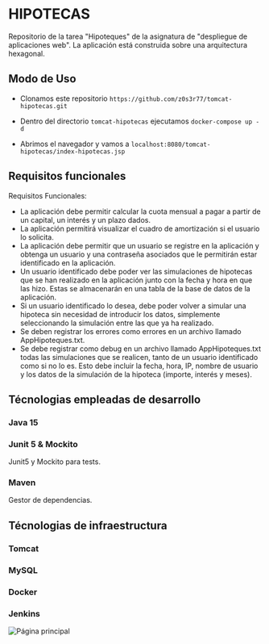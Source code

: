 # HIPOTECAS

Repositorio de la tarea "Hipoteques" de la asignatura de "despliegue de aplicaciones web". 
La aplicación está construida sobre una arquitectura hexagonal.

## Modo de Uso

- Clonamos este repositorio
  `https://github.com/z0s3r77/tomcat-hipotecas.git`
  
- Dentro del directorio `tomcat-hipotecas` ejecutamos
  `docker-compose up -d`

- Abrimos el navegador y vamos a `localhost:8080/tomcat-hipotecas/index-hipotecas.jsp`


## Requisitos funcionales

Requisitos Funcionales:

- La aplicación debe permitir calcular la cuota mensual a pagar a partir de un capital, un interés y un plazo dados.
- La aplicación permitirá visualizar el cuadro de amortización si el usuario lo solicita.
- La aplicación debe permitir que un usuario se registre en la aplicación y obtenga un usuario y una contraseña asociados que le permitirán estar  identificado en la aplicación.
- Un usuario identificado debe poder ver las simulaciones de hipotecas que se han realizado en la aplicación junto con la fecha y hora en que las hizo. Estas se almacenarán en una tabla de la base de datos de la aplicación.
- Si un usuario identificado lo desea, debe poder volver a simular una hipoteca sin necesidad de introducir los datos, simplemente seleccionando la simulación entre las que ya ha realizado.
- Se deben registrar los errores como errores en un archivo llamado AppHipoteques.txt.
- Se debe registrar como debug en un archivo llamado AppHipoteques.txt todas las simulaciones que se realicen, tanto de un usuario identificado como si no lo es. Esto debe incluir la fecha, hora, IP, nombre de usuario y los datos de la simulación de la hipoteca (importe, interés y meses).

## Técnologias empleadas de desarrollo
### Java 15
### Junit 5 & Mockito
Junit5 y Mockito para tests.
### Maven
Gestor de dependencias.

## Técnologias de infraestructura
### Tomcat
### MySQL
### Docker
### Jenkins

![Página principal](https://github.com/z0s3r77/tomcat-hipotecas/assets/80277545/160076e5-7ac4-4af9-a577-640a8e39699b)



